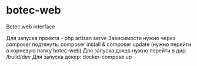 # botec-web
Botec web interface

Для запуска проекта - php artisan serve
Зависимости нужно через composer подтянуть: composer install  & composer update  (нужно перейти в корневую папку botec-web)
Для запуска докер нужно перейти в дир: /build/dev
Для запуска докер: docker-compose up